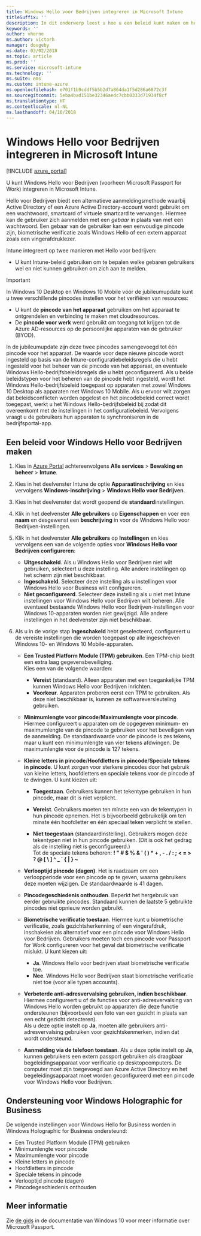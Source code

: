 ```yaml
---
title: Windows Hello voor Bedrijven integreren in Microsoft Intune
titleSuffix: ''
description: In dit onderwerp leest u hoe u een beleid kunt maken om het gebruik van Windows Hello voor Bedrijven op beheerde apparaten te beheren."
keywords: ''
author: vhorne
ms.author: victorh
manager: dougeby
ms.date: 03/02/2018
ms.topic: article
ms.prod: ''
ms.service: microsoft-intune
ms.technology: ''
ms.suite: ems
ms.custom: intune-azure
ms.openlocfilehash: e701f1b9cddf5b5b2d7a864da1f5d286a6872c3f
ms.sourcegitcommit: 5eba4bad151be32346aedc7cbb0333d71934f8cf
ms.translationtype: HT
ms.contentlocale: nl-NL
ms.lasthandoff: 04/16/2018
---
```

# <a name="integrate-windows-hello-for-business-with-microsoft-intune"></a>Windows Hello voor Bedrijven integreren in Microsoft Intune


[!INCLUDE [azure_portal](./includes/azure_portal.md)]

U kunt Windows Hello voor Bedrijven (voorheen Microsoft Passport for Work) integreren in Microsoft Intune.

 Hello voor Bedrijven biedt een alternatieve aanmeldingsmethode waarbij Active Directory of een Azure Active Directory-account wordt gebruikt om een wachtwoord, smartcard of virtuele smartcard te vervangen. Hiermee kan de gebruiker zich aanmelden met een *gebaar* in plaats van met een wachtwoord. Een gebaar van de gebruiker kan een eenvoudige pincode zijn, biometrische verificatie zoals Windows Hello of een extern apparaat zoals een vingerafdruklezer.

Intune integreert op twee manieren met Hello voor bedrijven:

-   U kunt Intune-beleid gebruiken om te bepalen welke gebaren gebruikers wel en niet kunnen gebruiken om zich aan te melden.

<!--- -   You can store authentication certificates in the Windows Hello for Business key storage provider (KSP). For more information, see [Secure resource access with certificate profiles in Microsoft Intune](secure-resource-access-with-certificate-profiles.md). --->

> [!IMPORTANT]
> In Windows 10 Desktop en Windows 10 Mobile vóór de jubileumupdate kunt u twee verschillende pincodes instellen voor het verifiëren van resources:
> - U kunt de **pincode van het apparaat** gebruiken om het apparaat te ontgrendelen en verbinding te maken met cloudresources.
> - De **pincode voor werk** werd gebruikt om toegang tot krijgen tot de Azure AD-resources op de persoonlijke apparaten van de gebruiker (BYOD).
> 
> In de jubileumupdate zijn deze twee pincodes samengevoegd tot één pincode voor het apparaat.
> De waarde voor deze nieuwe pincode wordt ingesteld op basis van de Intune-configuratiebeleidsregels die u hebt ingesteld voor het beheer van de pincode van het apparaat, en eventuele Windows Hello-bedrijfsbeleidsregels die u hebt geconfigureerd.
> Als u beide beleidstypen voor het beheren van de pincode hebt ingesteld, wordt het Windows Hello-bedrijfsbeleid toegepast op apparaten met zowel Windows 10 Desktop als apparaten met Windows 10 Mobile.
> Als u ervoor wilt zorgen dat beleidsconflicten worden opgelost en het pincodebeleid correct wordt toegepast, werkt u het Windows Hello-bedrijfsbeleid bij zodat dit overeenkomt met de instellingen in het configuratiebeleid. Vervolgens vraagt u de gebruikers hun apparaten te synchroniseren in de bedrijfsportal-app.



## <a name="create-a-windows-hello-for-business-policy"></a>Een beleid voor Windows Hello voor Bedrijven maken

1. Kies in [Azure Portal](https://portal.azure.com) achtereenvolgens **Alle services** > **Bewaking en beheer** > **Intune**.

2. Kies in het deelvenster Intune de optie **Apparaatinschrijving** en kies vervolgens **Windows-inschrijving** > **Windows Hello voor Bedrijven**.

3. Kies in het deelvenster dat wordt geopend de **standaard**instellingen.

4. Klik in het deelvenster **Alle gebruikers** op **Eigenschappen** en voer een **naam** en desgewenst een **beschrijving** in voor de Windows Hello voor Bedrijven-instellingen.

5. Klik in het deelvenster **Alle gebruikers** op **Instellingen** en kies vervolgens een van de volgende opties voor **Windows Hello voor Bedrijven configureren**:

    - **Uitgeschakeld**. Als u Windows Hello voor Bedrijven niet wilt gebruiken, selecteert u deze instelling. Alle andere instellingen op het scherm zijn niet beschikbaar.
    - **Ingeschakeld**. Selecteer deze instelling als u instellingen voor Windows Hello voor Business wilt configureren.
    - **Niet geconfigureerd**. Selecteer deze instelling als u niet met Intune instellingen voor Windows Hello voor Bedrijven wilt beheren. Alle eventueel bestaande Windows Hello voor Bedrijven-instellingen voor Windows 10-apparaten worden niet gewijzigd. Alle andere instellingen in het deelvenster zijn niet beschikbaar.

6. Als u in de vorige stap **Ingeschakeld** hebt geselecteerd, configureert u de vereiste instellingen die worden toegepast op alle ingeschreven Windows 10- en Windows 10 Mobile-apparaten.

   - **Een Trusted Platform Module (TPM) gebruiken**. Een TPM-chip biedt een extra laag gegevensbeveiliging.<br>Kies een van de volgende waarden:

     - **Vereist** (standaard). Alleen apparaten met een toegankelijke TPM kunnen Windows Hello voor Bedrijven inrichten.
     - **Voorkeur**. Apparaten proberen eerst een TPM te gebruiken. Als deze niet beschikbaar is, kunnen ze softwareversleuteling gebruiken.

   - **Minimumlengte voor pincode**/**Maximumlengte voor pincode**. Hiermee configureert u apparaten om de opgegeven minimum- en maximumlengte van de pincode te gebruiken voor het beveiligen van de aanmelding. De standaardwaarde voor de pincode is zes tekens, maar u kunt een minimumlengte van vier tekens afdwingen. De maximumlengte voor de pincode is 127 tekens.

   - **Kleine letters in pincode**/**Hoofdletters in pincode**/**Speciale tekens in pincode**. U kunt zorgen voor sterkere pincodes door het gebruik van kleine letters, hoofdletters en speciale tekens voor de pincode af te dwingen. U kunt kiezen uit:

     - **Toegestaan**. Gebruikers kunnen het tekentype gebruiken in hun pincode, maar dit is niet verplicht.

     - **Vereist**. Gebruikers moeten ten minste een van de tekentypen in hun pincode opnemen. Het is bijvoorbeeld gebruikelijk om ten minste één hoofdletter en één speciaal teken verplicht te stellen.

     - **Niet toegestaan** (standaardinstelling). Gebruikers mogen deze tekentypen niet in hun pincode gebruiken. (Dit is ook het gedrag als de instelling niet is geconfigureerd.)<br>Tot de speciale tekens behoren: **! " # $ % &amp; ' ( ) &#42; + , - . / : ; &lt; = &gt; ? @ [ \ ] ^ _ &#96; { &#124; } ~**

   - **Verlooptijd pincode (dagen)**. Het is raadzaam om een verloopperiode voor een pincode op te geven, waarna gebruikers deze moeten wijzigen. De standaardwaarde is 41 dagen.

   - **Pincodegeschiedenis onthouden**. Beperkt het hergebruik van eerder gebruikte pincodes. Standaard kunnen de laatste 5 gebruikte pincodes niet opnieuw worden gebruikt.

   - **Biometrische verificatie toestaan**. Hiermee kunt u biometrische verificatie, zoals gezichtsherkenning of een vingerafdruk, inschakelen als alternatief voor een pincode voor Windows Hello voor Bedrijven. Gebruikers moeten toch een pincode voor Passport for Work configureren voor het geval dat biometrische verificatie mislukt. U kunt kiezen uit:

     - **Ja**. Windows Hello voor bedrijven staat biometrische verificatie toe.
     - **Nee**. Windows Hello voor Bedrijven staat biometrische verificatie niet toe (voor alle typen accounts).

   - **Verbeterde anti-adresvervalsing gebruiken, indien beschikbaar**. Hiermee configureert u of de functies voor anti-adresvervalsing van Windows Hello worden gebruikt op apparaten die deze functie ondersteunen (bijvoorbeeld een foto van een gezicht in plaats van een echt gezicht detecteren).<br>Als u deze optie instelt op **Ja**, moeten alle gebruikers anti-adresvervalsing gebruiken voor gezichtskenmerken, indien dat wordt ondersteund.

   - **Aanmelding via de telefoon toestaan**. Als u deze optie instelt op **Ja**, kunnen gebruikers een extern passport gebruiken als draagbaar begeleidingsapparaat voor verificatie op desktopcomputers. De computer moet zijn toegevoegd aan Azure Active Directory en het begeleidingsapparaat moet worden geconfigureerd met een pincode voor Windows Hello voor Bedrijven.

## <a name="windows-holographic-for-business-support"></a>Ondersteuning voor Windows Holographic for Business

De volgende instellingen voor Windows Hello for Business worden in Windows Holographic for Business ondersteund:

- Een Trusted Platform Module (TPM) gebruiken
- Minimumlengte voor pincode
- Maximumlengte voor pincode
- Kleine letters in pincode
- Hoofdletters in pincode
- Speciale tekens in pincode
- Verlooptijd pincode (dagen)
- Pincodegeschiedenis onthouden

## <a name="further-information"></a>Meer informatie
Zie [de gids](https://technet.microsoft.com/library/mt589441.aspx) in de documentatie van Windows 10 voor meer informatie over Microsoft Passport.
